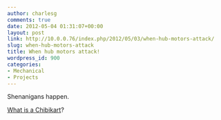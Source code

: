 ```yaml
---
author: charlesg
comments: true
date: 2012-05-04 01:31:07+00:00
layout: post
link: http://10.0.0.76/index.php/2012/05/03/when-hub-motors-attack/
slug: when-hub-motors-attack
title: When hub motors attack!
wordpress_id: 900
categories:
- Mechanical
- Projects
---
```


Shenanigans happen.





[What is a Chibikart](http://www.etotheipiplusone.net/?cat=90)?
